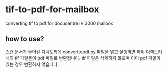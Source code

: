 # tif-to-pdf-for-mailbox
converting tif to pdf for docucentre IV 3060 mailbox

## how to use?
스캔 문서가 들어갈 디렉토리에 converttopdf.py 파일을 넣고 실행하면 하위 디렉토리 내의 tif 파일들이 pdf 파일로 변환됩니다. tif 파일은 삭제하지 않으며 이미 pdf 파일이 있는 경우 변환하지 않습니다.
